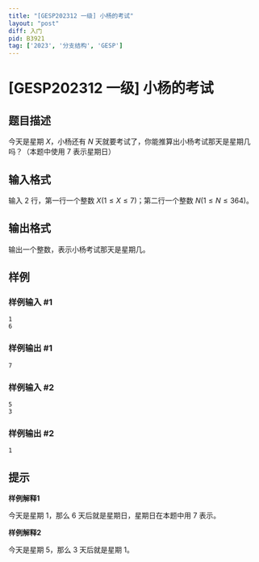 ```yaml
---
title: "[GESP202312 一级] 小杨的考试"
layout: "post"
diff: 入门
pid: B3921
tag: ['2023', '分支结构', 'GESP']
---
```

# [GESP202312 一级] 小杨的考试
## 题目描述

今天是星期 $X$，小杨还有 $N$ 天就要考试了，你能推算出小杨考试那天是星期几吗？（本题中使用 $7$ 表示星期日）
## 输入格式

输入 $2$ 行，第一行一个整数 $X(1\le X \le 7)$；第二行一个整数 $N(1≤N≤364)$。
## 输出格式

输出一个整数，表示小杨考试那天是星期几。
## 样例

### 样例输入 #1
```
1
6
```
### 样例输出 #1
```
7
```
### 样例输入 #2
```
5
3
```
### 样例输出 #2
```
1
```
## 提示

**样例解释1**

今天是星期 1，那么 6 天后就是星期日，星期日在本题中用 $7$ 表示。

**样例解释2**

今天是星期 5，那么 3 天后就是星期 1。

